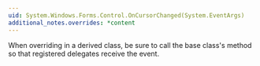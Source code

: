 ```yaml
---
uid: System.Windows.Forms.Control.OnCursorChanged(System.EventArgs)
additional_notes.overrides: *content
---
```


<p>When overriding <xref href="System.Windows.Forms.Control.OnCursorChanged(System.EventArgs)"></xref> in a derived class, be sure to call the base class's <xref href="System.Windows.Forms.Control.OnCursorChanged(System.EventArgs)"></xref> method so that registered delegates receive the event.</p>



